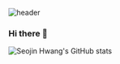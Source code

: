 ![header](https://capsule-render.vercel.app/api?type=venom)
### Hi there 👋

![Seojin Hwang's GitHub stats](https://github-readme-stats.vercel.app/api?username=hwangseojin223&show_icons=true&theme=radical)

<!--
**hwangseojin223/hwangseojin223** is a ✨ _special_ ✨ repository because its `README.md` (this file) appears on your GitHub profile.

Here are some ideas to get you started:

- 🔭 I’m currently working on ...
- 🌱 I’m currently learning ...
- 👯 I’m looking to collaborate on ...
- 🤔 I’m looking for help with ...
- 💬 Ask me about ...
- 📫 How to reach me: ...
- 😄 Pronouns: ...
- ⚡ Fun fact: ...
-->
